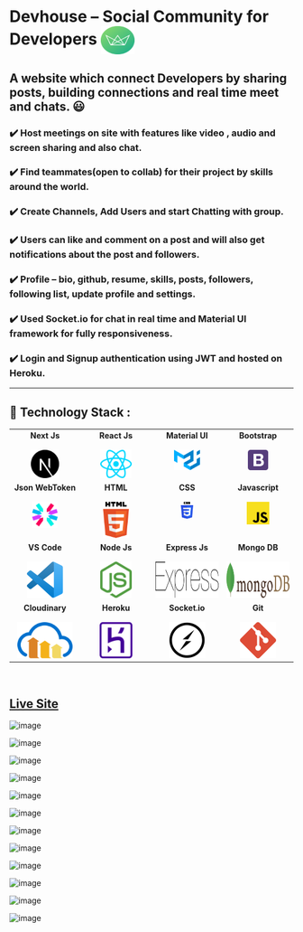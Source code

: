 # Devhouse – Social Community for Developers <img align="center" width="60" height="50" src="public/img/logo-green-round.png">

## A website which connect Developers by sharing posts, building connections and real time meet and chats. :smiley:

### :heavy_check_mark: Host meetings on site with features like video , audio and screen sharing and also chat.

### :heavy_check_mark: Find teammates(open to collab) for their project by skills around the world.

### :heavy_check_mark: Create Channels, Add Users and start Chatting with group.

### :heavy_check_mark: Users can like and comment on a post and will also get notifications about the post and followers.

### :heavy_check_mark: Profile – bio, github, resume, skills, posts, followers, following list, update profile and settings.

### :heavy_check_mark: Used Socket.io for chat in real time and Material UI framework for fully responsiveness.

### :heavy_check_mark: Login and Signup authentication using JWT and hosted on Heroku.

---

## :rocket: Technology Stack :

<table>
  <tbody>
    <tr valign="top">
      <td width="25%" align="center">
        <span> <b>Next Js</b> </span><br><br>
        <img height="50px" src="public/img/techstack/nextjs-icon.svg">
      </td>
      <td width="25%" align="center">
        <span> <b>React Js</b> </span><br><br>
        <img height="50px" src="public/img/techstack/react.svg">
      </td>
      <td width="25%" align="center">
        <span> <b>Material UI</b> </span><br><br>
        <img height="36px" src="public/img/techstack/material-ui.svg">
      </td>
       <td width="25%" align="center">
        <span> <b>Bootstrap</b> </span><br><br>
        <img height="36px" src="public/img/techstack/bootstrap.svg">
      </td>
     </tr>
    <tr valign="top">
           <td width="25%" align="center">
        <span><b> Json WebToken</b></span><br><br>
        <img height="46px" src="public/img/techstack/json-webtoken.svg">
      </td>
      <td width="25%" align="center">
        <span> <b>HTML</b> </span><br><br>
        <img height="64px" src="public/img/techstack/html-5.svg">
      </td>
         <td width="25%" align="center">
        <span> <b>CSS</b> </span><br><br>
        <img height="30px" src="public/img/techstack/css-3.svg">
      </td>
      <td width="25%" align="center">
        <span> <b>Javascript</b> </span><br><br>
        <img height="40px" src="public/img/techstack/javascript.svg">
      </td>
    </tr>
    <tr valign="top">
      <td width="25%" align="center">
        <span> <b>VS Code</b> </span><br><br>
        <img height="64px" src="public/img/techstack/visual-studio-code.svg">
      </td>
      <td width="25%" align="center">
        <span> <b>Node Js</b> </span><br><br>
        <img height="64px" src="public/img/techstack/nodejs-icon.svg">
      </td>
      <td width="25%" align="center">
        <span> <b>Express Js</b> </span><br><br>
        <img height="64px" src="public/img/techstack/express.svg">
      </td>
      <td width="25%" align="center">
        <span> <b>Mongo DB</b> </span><br><br>
        <img height="64px" src="public/img/techstack/mongodb.svg">
      </td>
    </tr>
    <tr valign="top">
      <td width="25%" align="center">
        <span> <b>Cloudinary</b> </span><br><br>
        <img height="64px" src="public/img/techstack/cloudinary.svg">
      </td>
      <td width="25%" align="center">
        <span> <b>Heroku</b> </span><br><br>
        <img height="64px" src="public/img/techstack/heroku-icon.svg">
      </td>
      <td width="25%" align="center">
        <span> <b>Socket.io</b> </span><br><br>
        <img height="64px" src="public/img/techstack/socket.io.svg">
      </td>
      <td width="25%" align="center">
        <span> <b>Git</b> </span><br><br>
        <img height="64px" src="public/img/techstack/git-icon.svg">
      </td>
    </tr>
     </tbody>
</table>

<br/>

## [Live Site](https://social-devhouse.herokuapp.com)

![image](https://user-images.githubusercontent.com/74452458/138949637-fa7ab793-4f10-4a20-a2a9-35035662df7b.png)

![image](https://user-images.githubusercontent.com/74452458/143778988-6d8a6b4a-8b71-4c6a-b2b6-d170da0277d2.png)

![image](https://user-images.githubusercontent.com/74452458/143778996-d2d0ed1d-83b5-4060-b706-a03830344605.png)

![image](https://user-images.githubusercontent.com/74452458/143779008-699f84ef-d507-444d-97cd-e911ebffae91.png)

![image](https://user-images.githubusercontent.com/74452458/143779024-2847e0e8-7b80-43c3-bc2a-3cebe88da4c3.png)

![image](https://user-images.githubusercontent.com/74452458/143779046-4dc2849d-748b-4090-b4b9-5af8ca7faf9d.png)

![image](https://user-images.githubusercontent.com/74452458/143779068-f4cd241b-cab3-4b6b-8e9e-a9b4587f3b58.png)

![image](https://user-images.githubusercontent.com/74452458/143779119-b587fb4e-72f9-4fb4-b207-45427516f1cd.png)

![image](https://user-images.githubusercontent.com/74452458/143779139-1f5c327d-75aa-40fd-bf5e-90d490d82054.png)

![image](https://user-images.githubusercontent.com/74452458/143779200-b21b4529-459a-4171-8f6b-6c8e453d79f9.png)

![image](https://user-images.githubusercontent.com/74452458/143779305-0327dd5f-7e54-4d4f-a2a8-3a66ec034eef.png)

![image](https://user-images.githubusercontent.com/74452458/143779321-8777abf0-3dee-4e16-8a3a-ef184087e50f.png)


